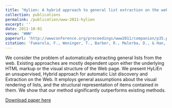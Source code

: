 ```yaml
---
title: "Hylien: A hybrid approach to general list extraction on the web"
collection: publications
permalink: /publication/www-2011-hylien
excerpt: ''
date: 2011-10-01
venue: 'WWW'
paperurl: 'http://wwwconference.org/proceedings/www2011/companion/p35.pdf'
citation: 'Fumarola, F., Weninger, T., Barber, R., Malerba, D., & Han, J. (2011, March). Hylien: A hybrid approach to general list extraction on the web. In Proceedings of the 20th international conference companion on World wide web (pp. 35-36). ACM.'
---
```

We consider the problem of automatically extracting general lists from the web. Existing 
approaches are mostly dependent upon either the underlying HTML markup or the visual 
structure of the Web page. We present HyLiEn an unsupervised, Hybrid approach for 
automatic List discovery and Extraction on the Web. It employs general assumptions about 
the visual rendering of lists, and the structural representation of items contained in them. We 
show that our method significantly outperforms existing methods.

[Download paper here](https://pdfs.semanticscholar.org/10f2/72220cbca311c8379a72f9d5ba387b18c437.pdf)

